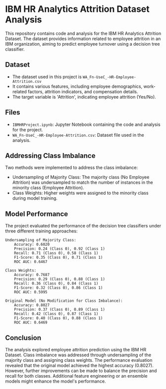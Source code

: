 # **IBM HR Analytics Attrition Dataset Analysis**

This repository contains code and analysis for the IBM HR Analytics Attrition Dataset. The dataset provides information related to employee attrition in an IBM organization, aiming to predict employee turnover using a decision tree classifier. 

## **Dataset**

- The dataset used in this project is `WA_Fn-UseC_-HR-Employee-Attrition.csv`
- It contains various features, including employee demographics, work-related factors, attrition indicators, and compensation details.
- The target variable is 'Attrition', indicating employee attrition (Yes/No).

## **Files**

- `IBMHRProject.ipynb`: Jupyter Notebook containing the code and analysis for the project.
- `WA_Fn-UseC_-HR-Employee-Attrition.csv`: Dataset file used in the analysis.

## **Addressing Class Imbalance**

Two methods were implemented to address the class imbalance:

- Undersampling of Majority Class: The majority class (No Employee Attrition) was undersampled to match the number of instances in the minority class (Employee Attrition).
- Class Weights: Higher weights were assigned to the minority class during model training.

## **Model Performance**

The project evaluated the performance of the decision tree classifiers under three different training approaches:

    Undersampling of Majority Class:
        Accuracy: 0.6020
        Precision: 0.24 (Class 0), 0.92 (Class 1)
        Recall: 0.71 (Class 0), 0.58 (Class 1)
        F1-Score: 0.35 (Class 0), 0.71 (Class 1)
        ROC AUC: 0.6467

    Class Weights:
        Accuracy: 0.7687
        Precision: 0.29 (Class 0), 0.88 (Class 1)
        Recall: 0.36 (Class 0), 0.84 (Class 1)
        F1-Score: 0.32 (Class 0), 0.86 (Class 1)
        ROC AUC: 0.5995

    Original Model (No Modification for Class Imbalance):
        Accuracy: 0.8027
        Precision: 0.37 (Class 0), 0.89 (Class 1)
        Recall: 0.42 (Class 0), 0.87 (Class 1)
        F1-Score: 0.40 (Class 0), 0.88 (Class 1)
        ROC AUC: 0.6469


## **Conclusion**

The analysis explored employee attrition prediction using the IBM HR Dataset. Class imbalance was addressed through undersampling of the majority class and assigning class weights. The performance evaluation revealed that the original model achieved the highest accuracy (0.8027). However, further improvements can be made to balance the precision and recall for both classes. Additional feature engineering or an ensemble models might enhance the model's performance.
